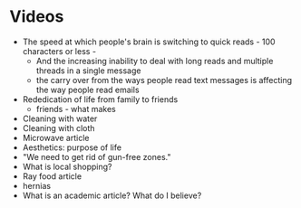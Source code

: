 
# Videos

* The speed at which people's brain is switching to quick reads - 100 characters or less -
	* And the increasing inability to deal with long reads and multiple threads in a single message
	* the carry over from the ways people read text messages is affecting the way people read emails
* Rededication of life from family to friends
	* friends - what makes
* Cleaning with water
* Cleaning with cloth
* Microwave article
* Aesthetics: purpose of life
* "We need to get rid of gun-free zones."
* What is local shopping?
* Ray food article
* hernias
* What is an academic article? What do I believe?


